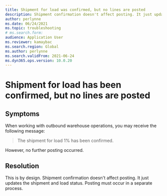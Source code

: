 ```yaml
--- 
title: Shipment for load was confirmed, but no lines are posted 
description: Shipment confirmation doesn't affect posting. It just updates the shipment and load status. Posting must occur in a separate process. 
author: perlynne 
ms.date: 06/24/2021 
ms.topic: troubleshooting 
# ms.search.form:  
audience: Application User 
ms.reviewer: kamaybac 
ms.search.region: Global 
ms.author: perlynne 
ms.search.validFrom: 2021-06-24 
ms.dyn365.ops.version: 10.0.20 
--- 
```

<!-- KFM: Add error code? -->
# Shipment for load has been confirmed, but no lines are posted

## Symptoms

When working with outbound warehouse operations, you may receive the following message:

> The shipment for load 1% has been confirmed.

However, no further posting occurred.

## Resolution

This is by design. Shipment confirmation doesn't affect posting. It just updates the shipment and load status. Posting must occur in a separate process.
